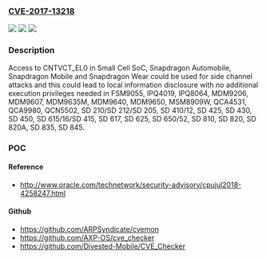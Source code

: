 ### [CVE-2017-13218](https://cve.mitre.org/cgi-bin/cvename.cgi?name=CVE-2017-13218)
![](https://img.shields.io/static/v1?label=Product&message=Android%20for%20MSM%2C%20Firefox%20OS%20for%20MSM%2C%20QRD%20Android&color=blue)
![](https://img.shields.io/static/v1?label=Version&message=All%20Android%20releases%20from%20CAF%20using%20the%20Linux%20kernel%20&color=brightgreen)
![](https://img.shields.io/static/v1?label=Vulnerability&message=Permissions%2C%20Privileges%20and%20Access%20control%20issue%20in%20Kernel&color=brightgreen)

### Description

Access to CNTVCT_EL0 in Small Cell SoC, Snapdragon Automobile, Snapdragon Mobile and Snapdragon Wear could be used for side channel attacks and this could lead to local information disclosure with no additional execution privileges needed in FSM9055, IPQ4019, IPQ8064, MDM9206, MDM9607, MDM9635M, MDM9640, MDM9650, MSM8909W, QCA4531, QCA9980, QCN5502, SD 210/SD 212/SD 205, SD 410/12, SD 425, SD 430, SD 450, SD 615/16/SD 415, SD 617, SD 625, SD 650/52, SD 810, SD 820, SD 820A, SD 835, SD 845.

### POC

#### Reference
- http://www.oracle.com/technetwork/security-advisory/cpujul2018-4258247.html

#### Github
- https://github.com/ARPSyndicate/cvemon
- https://github.com/AXP-OS/cve_checker
- https://github.com/Divested-Mobile/CVE_Checker

